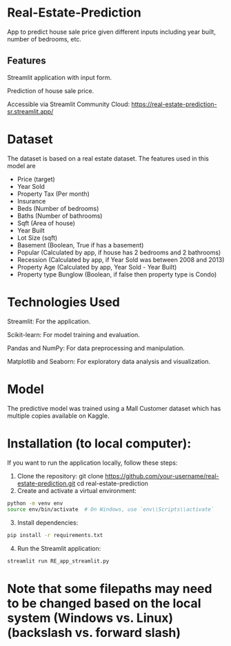 # Real-Estate-Prediction
App to predict house sale price given different inputs including year built, number of bedrooms, etc.

## Features
Streamlit application with input form.

Prediction of house sale price.

Accessible via Streamlit Community Cloud: https://real-estate-prediction-sr.streamlit.app/

# Dataset
The dataset is based on a real estate dataset. The features used in this model are

* Price (target)
* Year Sold
* Property Tax (Per month)
* Insurance
* Beds (Number of bedrooms)
* Baths (Number of bathrooms)
* Sqft (Area of house)
* Year Built
* Lot Size (sqft)
* Basement (Boolean, True if has a basement)
* Popular (Calculated by app, if house has 2 bedrooms and 2 bathrooms)
* Recession (Calculated by app, if Year Sold was between 2008 and 2013)
* Property Age (Calculated by app, Year Sold - Year Built)
* Property type Bunglow (Boolean, if false then property type is Condo)


# Technologies Used
Streamlit: For the application.

Scikit-learn: For model training and evaluation.

Pandas and NumPy: For data preprocessing and manipulation.

Matplotlib and Seaborn: For exploratory data analysis and visualization.

# Model
The predictive model was trained using a Mall Customer dataset which has multiple copies available on Kaggle.

# Installation (to local computer):
If you want to run the application locally, follow these steps:

1. Clone the repository:
git clone https://github.com/your-username/real-estate-prediction.git
cd real-estate-prediction
2. Create and activate a virtual environment:
```bash
python -m venv env
source env/bin/activate  # On Windows, use `env\\Scripts\\activate`
```
3. Install dependencies:
```bash
pip install -r requirements.txt
```
4. Run the Streamlit application:
```bash
streamlit run RE_app_streamlit.py
```
# Note that some filepaths may need to be changed based on the local system (Windows vs. Linux) (backslash vs. forward slash)
